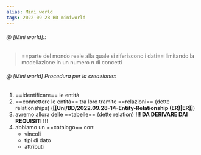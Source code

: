 ```yaml
---
alias: Mini world
tags: 2022-09-28 BD miniworld
---
```


###### @ [Mini world]::
> ==parte del mondo reale alla quale si riferiscono i dati== limitando la modellazione in un numero $n$ di concetti
<!--ID: 1670236971150-->


###### @ [Mini world] Procedura per la creazione::
1. ==identificare== le entità
2. ==connettere le entità== tra loro tramite ==relazioni== (dette relationships) (**[[Uni/BD/2022.09.28-14-Entity-Relationship (ER)|ER]]**)
3. avremo allora delle ==tabelle== (dette relation)
**!!! DA DERIVARE DAI REQUISITI !!!**
4. abbiamo un ==catalogo== con:
	- vincoli
	- tipi di dato
	- attributi
<!--ID: 1670236971152-->
